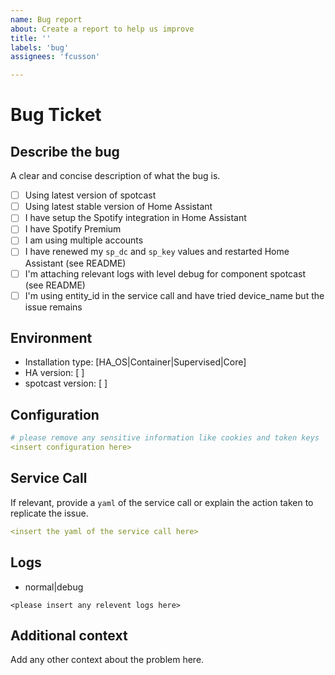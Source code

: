 ```yaml
---
name: Bug report
about: Create a report to help us improve
title: ''
labels: 'bug'
assignees: 'fcusson'

---
```


# Bug Ticket

## Describe the bug

A clear and concise description of what the bug is.

* [ ] Using latest version of spotcast
* [ ] Using latest stable version of Home Assistant
* [ ] I have setup the Spotify integration in Home Assistant
* [ ] I have Spotify Premium
* [ ] I am using multiple accounts
* [ ] I have renewed my `sp_dc` and `sp_key` values and restarted Home Assistant (see README)
* [ ] I'm attaching relevant logs with level debug for component spotcast (see README)
* [ ] I'm using entity_id in the service call and have tried device_name but the issue remains

## Environment

 - Installation type: [HA_OS|Container|Supervised|Core]
 - HA version: [ ]
 - spotcast version: [ ]

## Configuration

````yaml
# please remove any sensitive information like cookies and token keys
<insert configuration here>

````

## Service Call

If relevant, provide a `yaml` of the service call or explain the action taken to replicate the issue.

````yaml
<insert the yaml of the service call here>
````

## Logs

* normal|debug

````log
<please insert any relevent logs here>
````

## Additional context

Add any other context about the problem here.
